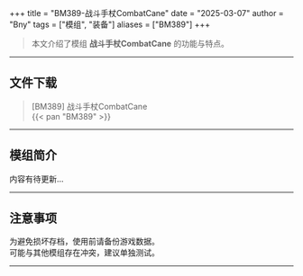 +++
title = "BM389-战斗手杖CombatCane"
date = "2025-03-07"
author = "Bny"
tags = ["模组", "装备"]
aliases = ["BM389"]
+++

> 本文介绍了模组 **战斗手杖CombatCane** 的功能与特点。

---

## 文件下载

> [BM389] 战斗手杖CombatCane  
{{< pan "BM389" >}}  

---

## 模组简介

>  
内容有待更新...  

---

## 注意事项

>  
为避免损坏存档，使用前请备份游戏数据。  
可能与其他模组存在冲突，建议单独测试。  

---

